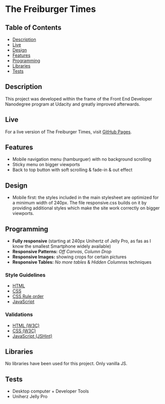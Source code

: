 # The Freiburger Times

## Table of Contents

- [Description](#description)
- [Live](#live)
- [Design](#design)
- [Features](#features)
- [Programming](#programming)
- [Libraries](#libraries)
- [Tests](#tests)

## Description

This project was developed within the frame of the Front End Developer Nanodegree program at Udacity and greatly improved afterwards.

## Live

For a live version of The Freiburger Times, visit [GitHub Pages](https://vibueno.github.io/thefreiburgertimes).

## Features

- Mobile navigation menu (hamburguer) with no background scrolling
- Sticky menu on bigger viewports
- Back to top button with soft scrolling & fade-in & out effect

## Design

- Mobile first: the styles included in the main stylesheet are optimized for a minimum width of 240px. The file responsive.css builds on it by providing additional styles which make the site work correctly on bigger viewports.

## Programming

- **Fully responsive** (starting at 240px Unihertz of Jelly Pro, as fas as I know the smallest Smartphone widely available)
- **Responsive Patterns:** _Off Canvas_, _Column Drop_
- **Responsive Images:** showing crops for certain pictures
- **Responsive Tables:** _No more tables_ & *Hidden Columns*s techniques

### Style Guidelines

- [HTML](http://udacity.github.io/frontend-nanodegree-styleguide/index.html)
- [CSS](http://udacity.github.io/frontend-nanodegree-styleguide/css.html)
- [CSS Rule order](https://9elements.com/css-rule-order)
- [JavaScript](http://udacity.github.io/frontend-nanodegree-styleguide/javascript.html)

### Validations

- [HTML (W3C)](https://validator.w3.org)
- [CSS (W3C)](https://jigsaw.w3.org/css-validator)
- [JavaScript (JSHint)](https://jshint.com)

## Libraries

No libraries have been used for this project. Only vanilla JS.

## Tests

- Desktop computer + Developer Tools
- Uniherz Jelly Pro
